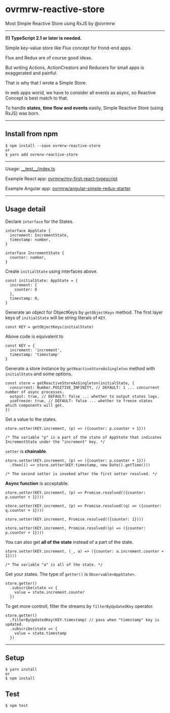 # ovrmrw-reactive-store
Most Simple Reactive Store using RxJS by @ovrmrw

---

**(!) TypeScript 2.1 or later is needed.**

Simple key-value store like Flux concept for frond-end apps.

Flux and Redux are of course good ideas.

But writing Actions, ActionCreators and Reducers for small apps is exaggerated and painful.

That is why that I wrote a Simple Store.

In web apps world, we have to consider all events as async, so Reactive Concept is best match to that.

To handle **states, time flow and events** easily, Simple Reactive Store (using RxJS) was born.

---

## Install from npm
```
$ npm install --save ovrmrw-reactive-store
or
$ yarn add ovrmrw-reactive-store
```

---

Usage: [\_\_test\_\_/index.ts](https://github.com/ovrmrw/reactive-store/blob/master/__test__/index.ts)

Example React app: [ovrmrw/my-first-react-typescript](https://github.com/ovrmrw/my-first-react-typescript)

Example Angular app: [ovrmrw/angular-simple-redux-starter](https://github.com/ovrmrw/angular-simple-redux-starter)

---

## Usage detail

Declare `interface` for the States.

```
interface AppState {
  increment: IncrementState,
  timestamp: number,
}

interface IncrementState {
  counter: number,
}
```

Create `initialState` using interfaces above.

```
const initialState: AppState = {
  increment: {
    counter: 0
  },
  timestamp: 0,
}
```

Generate an object for ObjectKeys by `getObjectKeys` method. The first layer keys of `initialState` will be string literals of `KEY`.

```
const KEY = getObjectKeys(initialState)
```

Above code is equivalent to

```
const KEY = {
  increment: 'increment',
  timestamp: 'timestamp'
}
```

Generate a store instance by `getReactiveStoreAsSingleton` method with `initialState` and some options.

```
const store = getReactiveStoreAsSingleton(initialState, {
  concurrent: Number.POSITIVE_INFINITY, // DEFAULT: 1 ... concurrent number of async processes.
  output: true, // DEFAULT: false ... whether to output states logs.
  useFreeze: true, // DEFAULT: false ... whether to freeze states which components will get.
})
```

Set a value to the states.

```
store.setter(KEY.increment, (p) => ({counter: p.counter + 1}))

/* The variable "p" is a part of the state of AppState that indicates IncrementState under the "increment" key. */
```

`setter` is **chainable**.

```
store.setter(KEY.increment, (p) => ({counter: p.counter + 1}))
  .then(() => store.setter(KEY.timestamp, new Date().getTime()))

/* The second setter is invoked after the first setter resolved. */
```

**Async function** is acceptable.

```
store.setter(KEY.increment, (p) => Promise.resolved(({counter: p.counter + 1})))

store.setter(KEY.increment, (p) => Promise.resolved((q) => ({counter: q.counter + 1})))

store.setter(KEY.increment, Promise.resolved(({counter: 1})))

store.setter(KEY.increment, Promise.resolved((p) => ({counter: p.counter + 1})))
```

You can also get **all of the state** instead of a part of the state.

```
store.setter(KEY.increment, (_, a) => ({counter: a.increment.counter + 1})))

/* The variable "a" is all of the state. */
```

Get your states. The type of `getter()` is `Observable<AppState>`.

```
store.getter()
  .subscribe(state => {
    value = state.increment.counter
  })
```

To get more controll, filter the streams by `filterByUpdatedKey` operator.

```
store.getter()
  .filterByUpdatedKey(KEY.timestamp) // pass when "timestamp" key is updated.
  .subscribe(state => {
    value = state.timestamp
  })
```

---

## Setup
```
$ yarn install
or
$ npm install
```

## Test
```
$ npm test
```
